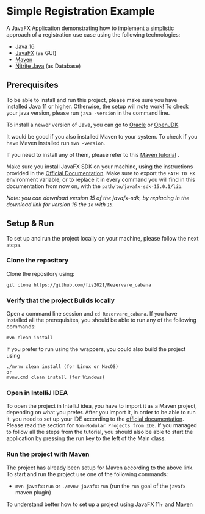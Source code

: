# Simple Registration Example
A JavaFX Application demonstrating how to implement a simplistic approach of a registration use case using the following technologies:
* [Java 16](https://www.oracle.com/java/technologies/javase-downloads.html)
* [JavaFX](https://openjfx.io/openjfx-docs/) (as GUI)
* [Maven](https://maven.apache.org/)
* [Nitrite Java](https://www.dizitart.org/nitrite-database.html) (as Database)

## Prerequisites
To be able to install and run this project, please make sure you have installed Java 11 or higher. Otherwise, the setup will note work!
To check your java version, please run `java -version` in the command line.

To install a newer version of Java, you can go to [Oracle](https://www.oracle.com/java/technologies/javase-downloads.html) or [OpenJDK](https://jdk.java.net/).

It would be good if you also installed Maven to your system. To check if you have Maven installed run `mvn -version`.

If you need to install any of them, please refer to this [Maven tutorial](https://www.baeldung.com/install-maven-on-windows-linux-mac) .

Make sure you install JavaFX SDK on your machine, using the instructions provided in the [Official Documentation](https://openjfx.io/openjfx-docs/#install-javafx). Make sure to export the `PATH_TO_FX` environment variable, or to replace it in every command you will find in this documentation from now on, with the `path/to/javafx-sdk-15.0.1/lib`.

_Note: you can download version 15 of the javafx-sdk, by replacing in the download link for version 16 the `16` with `15`._

## Setup & Run
To set up and run the project locally on your machine, please follow the next steps.

### Clone the repository
Clone the repository using:
```git
git clone https://github.com/fis2021/Rezervare_cabana
```

### Verify that the project Builds locally
Open a command line session and `cd Rezervare_cabana`.
If you have installed all the prerequisites, you should be able to run any of the following commands:
```
mvn clean install
```
If you prefer to run using the wrappers, you could also build the project using 
```
./mvnw clean install (for Linux or MacOS)
or 
mvnw.cmd clean install (for Windows)

```

### Open in IntelliJ IDEA
To open the project in IntelliJ idea, you have to import it as a Maven project, depending on what you prefer. 
After you import it, in order to be able to run it, you need to set up your IDE according to the [official documentation](https://openjfx.io/openjfx-docs/). Please read the section for `Non-Modular Projects from IDE`.
If you managed to follow all the steps from the tutorial, you should also be able to start the application by pressing the run key to the left of the Main class.

### Run the project with Maven
The project has already been setup for Maven according to the above link.
To start and run the project use one of the following commands:
* `mvn javafx:run` or `./mvnw javafx:run` (run the `run` goal of the `javafx` maven plugin)


To understand better how to set up a project using JavaFX 11+ and [Maven](https://openjfx.io/openjfx-docs/#maven)